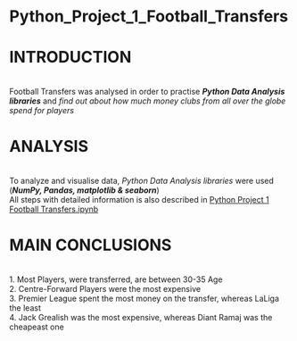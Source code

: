 # Python_Project_1_Football_Transfers
# INTRODUCTION

<br />Football Transfers was analysed in order to practise ***Python Data Analysis libraries*** and _find out about how much money clubs from all over the globe spend for players_

# ANALYSIS

<br />To analyze and visualise data, _Python Data Analysis libraries_ were used (***NumPy, Pandas, matplotlib & seaborn***)
<br />All steps with detailed information is also described in [Python Project 1 Football Transfers.ipynb]([https://github.com/Longwinter93/Python_Data_Analysis_Libraries_Projects/blob/main/Python_Project_1_Football_Transfers/Python%20Project%201%20Football%20Transfers.ipynb](https://github.com/Sumitkumar005/Projects/tree/main/Football_Transfers))

# MAIN CONCLUSIONS

<br />1. Most Players, were transferred, are between 30-35 Age
<br />2. Centre-Forward Players were the most expensive
<br />3. Premier League spent the most money on the transfer, whereas LaLiga the least
<br />4. Jack Grealish was the most expensive, whereas Diant Ramaj was the cheapeast one
